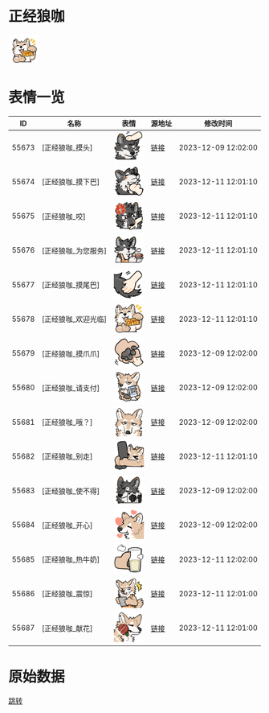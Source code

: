 # 正经狼咖

<img src="./cover.png" height="60" alt="cover" />

# 表情一览

|ID|名称|表情|源地址|修改时间|
|----|----|----|----|----|
|55673|[正经狼咖_摸头]|<img src="./pic/055673_%5B正经狼咖_摸头%5D.png" height="60" alt="摸头"/>|[链接](https://i0.hdslb.com/bfs/garb/2b408d0fac4ec3a7b80b72eef298faa9104dd1c3.png)|2023-12-09 12:02:00|
|55674|[正经狼咖_摸下巴]|<img src="./pic/055674_%5B正经狼咖_摸下巴%5D.png" height="60" alt="摸下巴"/>|[链接](https://i0.hdslb.com/bfs/garb/c095340fd0c3a627b5d30e84bb75eee2606efc43.png)|2023-12-11 12:01:10|
|55675|[正经狼咖_咬]|<img src="./pic/055675_%5B正经狼咖_咬%5D.png" height="60" alt="咬"/>|[链接](https://i0.hdslb.com/bfs/garb/c6827b09c0a413931bc021baa27020cf18b23af1.png)|2023-12-11 12:01:10|
|55676|[正经狼咖_为您服务]|<img src="./pic/055676_%5B正经狼咖_为您服务%5D.png" height="60" alt="为您服务"/>|[链接](https://i0.hdslb.com/bfs/garb/1e7ea2a3c97b4133b24fbb0738eca455355c7b58.png)|2023-12-11 12:01:10|
|55677|[正经狼咖_摸尾巴]|<img src="./pic/055677_%5B正经狼咖_摸尾巴%5D.png" height="60" alt="摸尾巴"/>|[链接](https://i0.hdslb.com/bfs/garb/8ae085553499bde9c8234f58b3b02c4d96c9213c.png)|2023-12-11 12:01:10|
|55678|[正经狼咖_欢迎光临]|<img src="./pic/055678_%5B正经狼咖_欢迎光临%5D.png" height="60" alt="欢迎光临"/>|[链接](https://i0.hdslb.com/bfs/garb/a7f363cb4aeaf45970b21d75428c98398b6c19eb.png)|2023-12-11 12:01:10|
|55679|[正经狼咖_摸爪爪]|<img src="./pic/055679_%5B正经狼咖_摸爪爪%5D.png" height="60" alt="摸爪爪"/>|[链接](https://i0.hdslb.com/bfs/garb/b3db33a22c2a56a5f02b53a1a9f68f654b58cb71.png)|2023-12-09 12:02:00|
|55680|[正经狼咖_请支付]|<img src="./pic/055680_%5B正经狼咖_请支付%5D.png" height="60" alt="请支付"/>|[链接](https://i0.hdslb.com/bfs/garb/3be86671b0b8089d92ccfa6f557f06ee35567b20.png)|2023-12-09 12:02:00|
|55681|[正经狼咖_哦？]|<img src="./pic/055681_%5B正经狼咖_哦？%5D.png" height="60" alt="哦？"/>|[链接](https://i0.hdslb.com/bfs/garb/b9bbd1da68ff486eb47176f561f881ede40fcb89.png)|2023-12-09 12:02:00|
|55682|[正经狼咖_别走]|<img src="./pic/055682_%5B正经狼咖_别走%5D.png" height="60" alt="别走"/>|[链接](https://i0.hdslb.com/bfs/garb/fac625eb48465dd3c483a1d74de6fe02663176f5.png)|2023-12-11 12:01:10|
|55683|[正经狼咖_使不得]|<img src="./pic/055683_%5B正经狼咖_使不得%5D.png" height="60" alt="使不得"/>|[链接](https://i0.hdslb.com/bfs/garb/56e6a1f392295732ab96ba2a54dcef989b433f53.png)|2023-12-09 12:02:00|
|55684|[正经狼咖_开心]|<img src="./pic/055684_%5B正经狼咖_开心%5D.png" height="60" alt="开心"/>|[链接](https://i0.hdslb.com/bfs/garb/1a86f5e0ba2ab67b56c2f7c4bf5ed967c0457c18.png)|2023-12-09 12:02:00|
|55685|[正经狼咖_热牛奶]|<img src="./pic/055685_%5B正经狼咖_热牛奶%5D.png" height="60" alt="热牛奶"/>|[链接](https://i0.hdslb.com/bfs/garb/4e308ef718d7e5f2ea997a2cf4ff0620dac18b23.png)|2023-12-11 12:02:00|
|55686|[正经狼咖_震惊]|<img src="./pic/055686_%5B正经狼咖_震惊%5D.png" height="60" alt="震惊"/>|[链接](https://i0.hdslb.com/bfs/garb/b7b172fd26c69b54605cf1d72b9ce60620d99e05.png)|2023-12-11 12:01:00|
|55687|[正经狼咖_献花]|<img src="./pic/055687_%5B正经狼咖_献花%5D.png" height="60" alt="献花"/>|[链接](https://i0.hdslb.com/bfs/garb/584052f0114d577a22aae8034ee7d085c1739d7f.png)|2023-12-11 12:01:00|

# 原始数据

[跳转](./raw.json)

